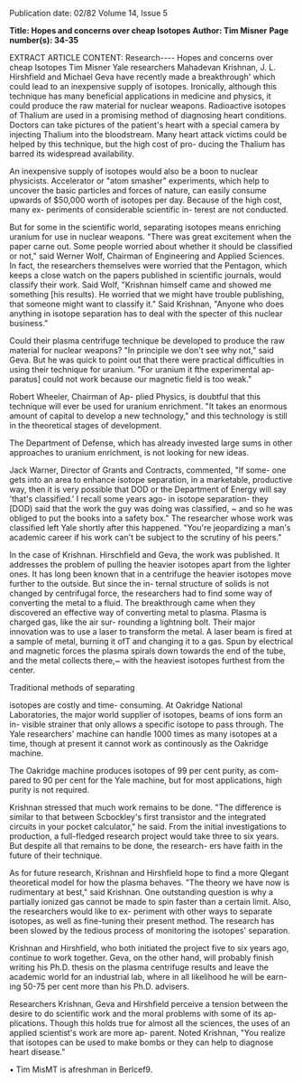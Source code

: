 Publication date: 02/82
Volume 14, Issue 5

**Title: Hopes and concerns over cheap Isotopes**
**Author: Tim Misner**
**Page number(s): 34-35**

EXTRACT ARTICLE CONTENT:
Research----
Hopes 
and concerns 
over cheap 
Isotopes 
Tim Misner 
Yale 
researchers 
Mahadevan 
Krishnan, J. L. 
Hirshfield and 
Michael Geva have recently made a 
breakthrough' which could lead to an 
inexpensive supply of isotopes. 
Ironically, although this technique has 
many beneficial applications in 
medicine and physics, it could produce 
the raw material for nuclear weapons. 
Radioactive isotopes of Thalium are 
used 
in a 
promising method of 
diagnosing heart conditions. Doctors 
can take pictures of the patient's heart 
with a special camera by injecting 
Thalium into the bloodstream. Many 
heart attack victims could be helped by 
this technique, but the high cost of pro-
ducing the Thalium has barred its 
widespread availability. 


An inexpensive supply of isotopes 
would also be a boon to nuclear 
physicists. 
Accelerator or "atom 
smasher" experiments, which help to 
uncover the basic particles and forces 
of nature, can easily consume upwards 
of $50,000 worth of isotopes per day. 
Because of the high cost, many ex-
periments of considerable scientific in-
terest are not conducted. 


But for some in the scientific world, 
separating isotopes means enriching 
uranium for use in nuclear weapons. 
"There was great excitement when the 
paper carne out. Some people worried 
about whether it should be classified or 
not," said Werner Wolf, Chairman of 
Engineering and Applied Sciences. In 
fact, the researchers themselves were 
worried that the Pentagon, which 
keeps a close watch on the papers 
published in scientific journals, would 
classify their 
work. 
Said Wolf, 
"Krishnan himself came and showed 
me something [his results). He worried 
that we might have trouble publishing, 
that someone might want to classify it." 
Said Krishnan, "Anyone who does 
anything in isotope separation has to 
deal with the specter of this nuclear 
business." 


Could 
their 
plasma centrifuge 
technique be developed to produce the 
raw material for nuclear weapons? "In 
principle we don't see why not," said 
Geva. But he was quick to point out 
that there were practical difficulties in 
using their technique for uranium. 
"For uranium it fthe experimental ap-
paratus] could not work because our 
magnetic field is too weak." 


Robert Wheeler, Chairman of Ap-
plied Physics, is doubtful that this 
technique will ever be used 
for 
uranium enrichment. "It takes an 
enormous amount of capital to develop 
a new technology," and this technology 
is still in the theoretical stages of 
development. 


The Department of 
Defense, which has already invested 
large sums in other approaches to 
uranium enrichment, is not looking for 
new ideas. 


Jack Warner, Director of Grants 
and Contracts, commented, "If some-
one gets into an area to enhance 
isotope separation, in a marketable, 
productive way, then it is very possible 
that DOD or the Department of 
Energy will say 'that's classified.' I 
recall some years ago- in isotope 
separation- they [DOD) said that the 
work the guy was doing was classified, 
~ 
and so he was obliged to put the books 
into a safety box." The researcher 
whose work was classified left Yale 
shortly after this happened. "You're 
jeopardizing a man's academic career 
if his work can't be subject to the 
scrutiny of his peers." 


In the case of Krishnan. Hirschfield 
and Geva, the work was published. It 
addresses the problem of pulling the 
heavier isotopes apart from the lighter 
ones. It has long been known that in a 
centrifuge the heavier isotopes move 
further to the outside. But since the in-
ternal structure of solids is not changed 
by centrifugal force, the researchers 
had to find some way of converting the 
metal to a fluid. The breakthrough 
came when they discovered an effective 
way of converting metal to plasma. 
Plasma is charged gas, like the air sur-
rounding a lightning bolt. Their major 
innovation was to use a laser to 
transform the metal. A laser beam is 
fired at a sample of metal, burning it 
ofT and changing it to a gas. Spun by 
electrical and magnetic forces the 
plasma spirals down towards the end of 
the tube, and the metal collects there,~ 
with the heaviest isotopes furthest from 
the center. 


Traditional methods of separating 


isotopes are costly 
and time-
consuming. At Oakridge National 
Laboratories, the major world supplier 
of isotopes, beams of ions form an in-
visible strainer that only allows a 
specific isotope to pass through. The 
Yale researchers' machine can handle 
1000 times as many isotopes at a time, 
though at present it cannot work as 
continously as the Oakridge machine. 


The 
Oakridge 
machine 
produces 
isotopes of 99 per cent purity, as com-
pared to 90 per cent for the Yale 
machine, but for most applications, 
high purity is not required. 


Krishnan stressed that much work 
remains to be done. "The difference is 
similar to that between Scbockley's first 
transistor and the integrated circuits in 
your pocket calculator," he said. From 
the initial investigations to production, 
a full-fledged research project would 
take three to six years. But despite all 
that remains to be done, the research-
ers have faith in the future of their 
technique. 


As for future research, Krishnan 
and Hirshfield hope to find a more 
Qlegant theoretical model for how the 
plasma behaves. "The theory we have 
now is rudimentary at best," said 
Krishnan. One outstanding question is 
why a partially ionized gas cannot be 
made to spin faster than a certain limit. 
Also, the researchers would like to ex-
periment with other ways to separate 
isotopes, as well as fine-tuning their 
present method. The research has been 
slowed by the tedious process of 
monitoring the isotopes' separation. 


Krishnan and Hirshfield, who both 
initiated the project five to six years 
ago, continue to work together. Geva, 
on the other hand, will probably finish 
writing his Ph.D. thesis on the plasma 
centrifuge results and leave 
the 
academic world for an industrial lab, 
where in all likelihood he will be earn-
ing 50-75 per cent more than his Ph.D. 
advisers. 


Researchers Krishnan, Geva and 
Hirshfield perceive a tension between 
the desire to do scientific work and the 
moral problems with some of its ap-
plications. Though this holds true for 
almost all the sciences, the uses of an 
applied scientist's work are more ap-
parent. Noted Krishnan, "You realize 
that isotopes can be used to make 
bombs or they can help to diagnose 
heart disease." 


• 
Tim MisMT is afreshman in Berlcef9.